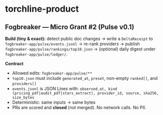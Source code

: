 # torchline-product

## Fogbreaker — Micro Grant #2 (Pulse v0.1)

**Build (tiny & exact):** detect public doc changes → write a `DeltaReceipt` to `fogbreaker-app/pulse/events.jsonl` → re-rank providers → publish `fogbreaker-app/pulse/rankings/top10.json` → (optional) daily digest under `fogbreaker-app/pulse/ledger/`.

**Contract**
- Allowed edits: `fogbreaker-app/pulse/**`
- `top10.json` must include `generated_at`, `preset`, non-empty `ranked[]`, and `providers[]`
- `events.jsonl` is JSON Lines with: `observed_at, kind (pricing_pdf|audit_pdf|stars_extract), provider_id, source, sha256, size_bytes`
- Deterministic: same inputs → same bytes
- PRs are scored and **closed** (not merged). No network calls. No PII.
